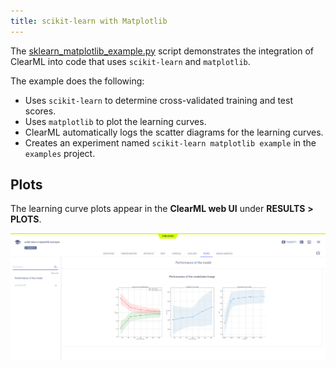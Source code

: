 ```yaml
---
title: scikit-learn with Matplotlib
---
```


The [sklearn_matplotlib_example.py](https://github.com/allegroai/clearml/blob/master/examples/frameworks/scikit-learn/sklearn_matplotlib_example.py) 
script demonstrates the integration of ClearML into code that uses `scikit-learn` and `matplotlib`.

The example does the following: 
* Uses `scikit-learn` to determine cross-validated training and test scores.
* Uses `matplotlib` to plot the learning curves. 
* ClearML automatically logs the scatter diagrams for the learning curves.
* Creates an experiment named `scikit-learn matplotlib example` in the `examples` project.

## Plots

The learning curve plots appear in the **ClearML web UI** under **RESULTS** **>** **PLOTS**.

![image](../../../img/examples_sklearn_matplotlib_example_01.png)